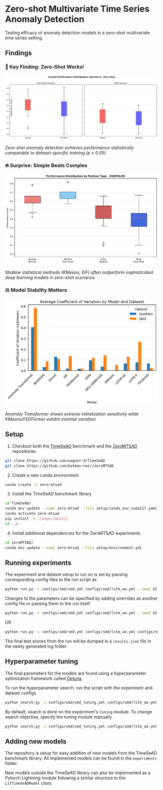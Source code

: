 # Zero-shot Multivariate Time Series Anomaly Detection

Testing efficacy of anomaly detection models in a zero-shot multivariate time series setting.

## Findings

### 🎯 Key Finding: Zero-Shot Works!

![Overall Performance Distribution](images/overall_performance_distribution.png)

*Zero-shot anomaly detection achieves performance statistically comparable to dataset-specific training (p ≥ 0.05)*

### 🔥 Surprise: Simple Beats Complex

![Shallow vs Deep Performance](images/shallow_deep_distribution_exathlon.png)

*Shallow statistical methods (KMeans, EIF) often outperform sophisticated deep learning models in zero-shot scenarios*

### ⚖️ Model Stability Matters

![Model Stability](images/model_coefficient_of_variation.png)

*Anomaly Transformer shows extreme initialization sensitivity while KMeans/FEDFormer exhibit minimal variation*


## Setup

1. Checkout both the [TimeSeAD](https://github.com/wagner-d/TimeSeAD) benchmark and the [ZeroMTSAD](https://github.com/batman-nair/zeroMTSAD) repositories
```sh
git clone https://github.com/wagner-d/TimeSeAD
git clone https://github.com/batman-nair/zeroMTSAD
```
2. Create a new conda environment
```sh
conda create -n zero-mtsad
```
3. Install the TimeSeAD benchmark library
```sh
cd TimeSeAD/
conda env update --name zero-mtsad --file setup/conda_env_cuda117.yaml
conda activate zero-mtsad
pip install -e .[experiments]
cd ../
```
4. Install additional dependencies for the ZeroMTSAD experiments
```sh
cd zeroMTSAD/
conda env update --name zero-mtsad --file setup/environment.yml
```

## Running experiments

The experiment and dataset setup to run on is set by passing corresponding config files to the run script as
```sh
python run.py -c configs/smd/smd.yml configs/smd/lstm_ae.yml --seed 42
```

Changes to the parameters can be specified by adding overrides as another config file or passing them to the run itself.
```sh
python run.py -c configs/smd/smd.yml configs/smd/lstm_ae.yml --seed 42 --overrides "data_params.test_server_ids=[27]" "epochs=50"
```
OR
```sh
python run.py -c configs/smd/smd.yml configs/smd/lstm_ae.yml configs/smd/lstm_ae_tuned.yml --seed 42
```

The final test scores from the run will be dumped in a `results.json` file in the newly generated log folder.

## Hyperparameter tuning

The final parameters for the models are found using a hyperparameter optimization framework called [Optuna](https://optuna.org/).

To run the hyperparameter search, run the script with the experiment and dataset configs
```sh
python search.py -c configs/smd/smd_tuning.yml configs/smd/lstm_ae.yml
```

By default, search is done on the experiment's `tuning` module. To change search objective, specify the tuning module manually
```sh
python search.py -c configs/smd/smd_tuning.yml configs/smd/lstm_ae.yml -t schedulers
```

## Adding new models

The repository is setup for easy addition of new models from the TimeSeAD benchmark library.
All implemented models can be found in the `experiments` folder.

New models outside the TimeSeAD library can also be implemented as a Pytorch Lightning module following a similar structure to the `LitTimeSeADModel` class.


